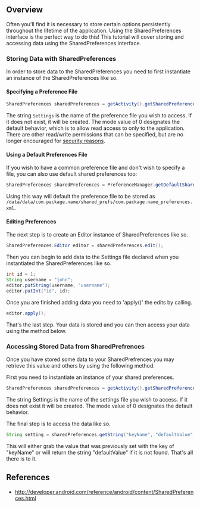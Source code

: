 ## Overview

Often you'll find it is necessary to store certain options persistently throughout the lifetime of the application. Using the SharedPreferences interface is the perfect way to do this! This tutorial will cover storing and accessing data using the SharedPreferences interface. 

### Storing Data with SharedPreferences

In order to store data to the SharedPreferences you need to first instantiate an instance of the SharedPreferences like so.

#### Specifying a Preference File

```java
SharedPreferences sharedPreferences = getActivity().getSharedPreferences("Settings", Context.MODE_PRIVATE);
```

The string `Settings` is the name of the preference file you wish to access. If it does not exist, it will be created. The mode value of 0 designates the default behavior, which is to allow read access to only to the application.  There are other read/write permissions that can be specified, but are no longer encouraged for [security reasons](http://developer.android.com/reference/android/content/Context.html#MODE_WORLD_READABLE).

#### Using a Default Preferences File

If you wish to have a common preference file and don't wish to specify a file, you can also use default shared preferences too:


```java
SharedPreferences sharedPreferences = PreferenceManager.getDefaultSharedPreferences(getApplicationContext());
```

Using this way will default the preference file to be stored as `/data/data/com.package.name/shared_prefs/com.package.name_preferences.xml`. 

#### Editing Preferences

The next step is to create an Editor instance of SharedPreferences like so.

```java
SharedPreferences.Editor editor = sharedPreferences.edit();
```

Then you can begin to add data to the Settings file declared when you instantiated the SharedPreferences like so.

```java
int id = 1;
String username = "john";
editor.putString(username, "username");
editor.putInt("id", id);
```

Once you are finished adding data you need to 'apply()' the edits by calling.

```java
editor.apply();
```

That's the last step. Your data is stored and you can then access your data using the method below.

### Accessing Stored Data from SharedPrefrences

Once you have stored some data to your SharedPrefrences you may retrieve this value and others by using the following method.

First you need to instantiate an instance of your shared preferences. 

```java
SharedPreferences sharedPreferences = getActivity().getSharedPreferences("Settings", Context.MODE_PRIVATE);
```

The string Settings is the name of the settings file you wish to access. If it does not exist it will be created. The mode value of 0 designates the default behavior.

The final step is to access the data like so.

```java
String setting = sharedPreferences.getString("keyName", "defaultValue");
```

This will either grab the value that was previously set with the key of "keyName" or will return the string "defaultValue" if it is not found. That's all there is to it.

## References

* <http://developer.android.com/reference/android/content/SharedPreferences.html>